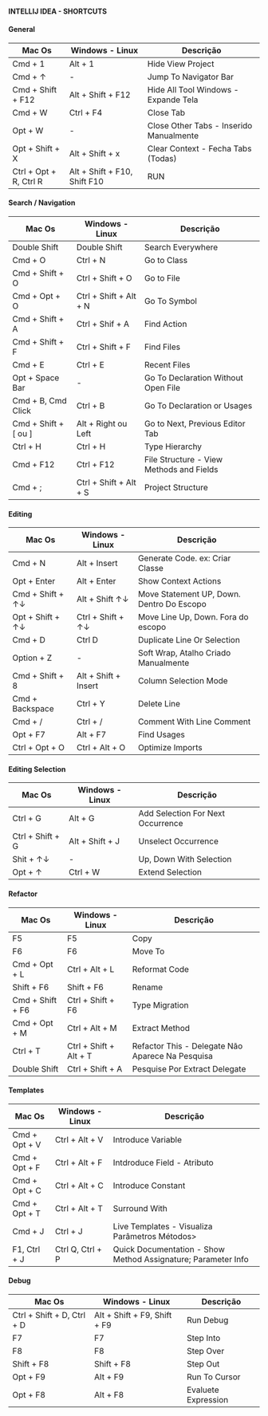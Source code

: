 #### INTELLIJ IDEA - SHORTCUTS


#### General

| Mac Os      | Windows - Linux |               Descrição                  
| ----------- | -----------     | ---------------------------------------- 
| Cmd + 1     | Alt + 1         |           Hide View Project            
| Cmd + ↑     |   -       |            Jump To Navigator Bar        
| Cmd + Shift + F12 | Alt + Shift + F12 | Hide All Tool Windows - Expande Tela
| Cmd + W | Ctrl + F4 | Close Tab
| Opt + W | - | Close Other Tabs - Inserido Manualmente
| Opt + Shift + X | Alt + Shift + x | Clear Context - Fecha Tabs (Todas)
| Ctrl + Opt + R, Ctrl R | Alt + Shift + F10, Shift F10 | RUN



#### Search / Navigation

 Mac Os      | Windows - Linux |               Descrição                  
 ------------- | -----------     | ---------------------------------------- 
 Double Shift | Double Shift      |          Search Everywhere          
 Cmd + O     |   Ctrl + N       |           Go to Class        
 Cmd + Shift + O |  Ctrl + Shift + O  | Go to File
 Cmd + Opt + O | Ctrl + Shift + Alt + N | Go To Symbol
Cmd + Shift + A |  Ctrl + Shif + A | Find Action
Cmd + Shift + F | Ctrl + Shift + F | Find Files
Cmd + E  | Ctrl + E | Recent Files
Opt + Space Bar | - | Go To Declaration Without Open File
Cmd + B, Cmd Click | Ctrl + B | Go To Declaration or Usages
Cmd + Shift + [ ou ] | Alt + Right ou Left | Go to Next, Previous Editor Tab
Ctrl + H | Ctrl + H | Type Hierarchy
Cmd + F12 | Ctrl + F12 | File Structure - View Methods and Fields
Cmd + ; | Ctrl + Shift + Alt + S | Project Structure

#### Editing


 Mac Os      | Windows - Linux |               Descrição                  
 ----------- | -----------     | ---------------------------------------- 
Cmd + N | Alt + Insert | Generate Code. ex: Criar Classe
Opt + Enter |Alt + Enter |Show Context Actions 
Cmd + Shift + ↑↓ | Alt + Shift ↑↓ | Move Statement UP, Down. Dentro Do Escopo
Opt + Shift + ↑↓ | Ctrl + Shift + ↑↓ | Move Line Up, Down. Fora do escopo |
Cmd + D | Ctrl D | Duplicate Line Or Selection
Option + Z | - | Soft Wrap, Atalho Criado Manualmente
Cmd + Shift + 8 | Alt + Shift + Insert | Column Selection Mode 
Cmd + Backspace | Ctrl + Y | Delete Line
Cmd + / | Ctrl + / | Comment With Line Comment
Opt + F7 | Alt + F7 | Find Usages
Ctrl + Opt + O | Ctrl + Alt + O | Optimize Imports

#### Editing Selection


 Mac Os      | Windows - Linux |               Descrição                  
 ----------- | -----------     | ---------------------------------------- 
 Ctrl + G | Alt + G | Add Selection For Next Occurrence
 Ctrl + Shift + G | Alt + Shift + J | Unselect Occurrence
 Shit + ↑↓ | - | Up, Down With Selection
 Opt + ↑ | Ctrl + W | Extend Selection

#### Refactor

 Mac Os      | Windows - Linux |               Descrição                  
 ----------- | -----------     | ---------------------------------------- 
F5 | F5 | Copy
F6 | F6 | Move To
Cmd + Opt + L | Ctrl + Alt + L | Reformat Code
Shift + F6 | Shift + F6 | Rename
Cmd + Shift + F6 | Ctrl + Shift + F6 | Type Migration
Cmd + Opt + M | Ctrl + Alt + M | Extract Method
Ctrl + T | Ctrl + Shift + Alt + T | Refactor This - Delegate Não Aparece Na Pesquisa
Double Shift | Ctrl + Shift + A | Pesquise Por Extract Delegate

#### Templates

  Mac Os       | Windows - Linux |               Descrição                  
 -----------  | -----------     | ---------------------------------------- 
Cmd + Opt + V | Ctrl + Alt + V | Introduce Variable
Cmd + Opt + F| Ctrl + Alt + F | Intdroduce Field - Atributo
Cmd + Opt + C | Ctrl + Alt + C | Introduce Constant 
Cmd + Opt + T | Ctrl + Alt + T | Surround With
Cmd + J | Ctrl + J| Live Templates - Visualiza Parâmetros Métodos> 
F1, Ctrl + J  | Ctrl Q, Ctrl + P |Quick Documentation - Show Method Assignature; Parameter Info

#### Debug

Mac Os       | Windows - Linux |               Descrição                  
 -----------  | -----------     | ---------------------------------------- 
Ctrl + Shift + D, Ctrl + D | Alt + Shift + F9, Shift + F9 | Run Debug
F7 | F7 | Step Into
F8 | F8 | Step Over
Shift + F8 | Shift + F8 | Step Out
Opt + F9 | Alt + F9 | Run To Cursor
Opt + F8 | Alt + F8 | Evaluete Expression

